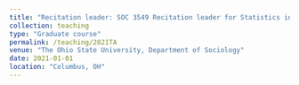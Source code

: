 ```yaml
---
title: "Recitation leader: SOC 3549 Recitation leader for Statistics in Sociology"
collection: teaching
type: "Graduate course"
permalink: /teaching/2021TA
venue: "The Ohio State University, Department of Sociology"
date: 2021-01-01
location: "Columbus, OH"
---
```

